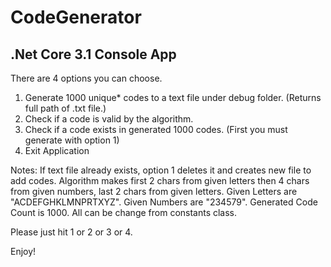 # CodeGenerator
## .Net Core 3.1 Console App


There are 4 options you can choose.

1. Generate 1000 unique* codes to a text file under debug folder. (Returns full path of .txt file.)
2. Check if a code is valid by the algorithm.
3. Check if a code exists in generated 1000 codes. (First you must generate with option 1)
4. Exit Application

Notes: If text file already exists, option 1 deletes it and creates new file to add codes. Algorithm makes first 2 chars from given letters then 4 chars from given numbers, last 2 chars from given letters. Given Letters are "ACDEFGHKLMNPRTXYZ". Given Numbers are "234579". Generated Code Count is 1000. All can be change from constants class.

Please just hit 1 or 2 or 3 or 4.

Enjoy!
